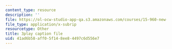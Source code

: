 ```yaml
---
content_type: resource
description: ''
file: https://ol-ocw-studio-app-qa.s3.amazonaws.com/courses/15-960-new-executive-thinking-social-impact-technology-projects-fall-2017-spring-2018/41ad6b58aff05f148ee84497c6d556e7_EZCmSXZnT6Q.vtt
file_type: application/x-subrip
resourcetype: Other
title: 3play caption file
uid: 41ad6b58-aff0-5f14-8ee8-4497c6d556e7
---
```

